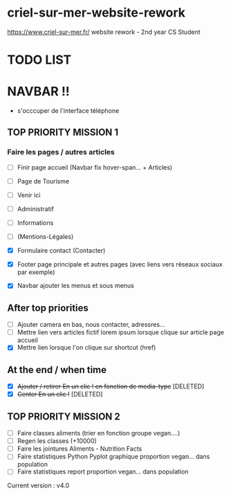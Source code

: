 # criel-sur-mer-website-rework
https://www.criel-sur-mer.fr/ website rework - 2nd year CS Student

# TODO LIST

# NAVBAR !!

- s'occcuper de l'interface téléphone

## TOP PRIORITY MISSION 1
### Faire les pages / autres articles
- [ ] Finir page accueil (Navbar fix hover-span... + Articles)
- [ ] Page de Tourisme
- [ ] Venir ici
- [ ] Administratif
- [ ] Informations
- [ ] (Mentions-Légales)

- [x] Formulaire contact (Contacter)
- [x] Footer page principale et autres pages (avec liens vers réseaux sociaux par exemple)
- [x] Navbar ajouter les menus et sous menus


## After top priorities
- [ ] Ajouter camera en bas, nous contacter, adressres...
- [ ] Mettre lien vers articles fictif lorem ipsum lorsque clique sur article page accueil
- [x] Mettre lien lorsque l'on clique sur shortcut (href)

## At the end / when time
- [x] ~~Ajouter / retirer En un clic ! en fonction de media-type~~ [DELETED]
- [x] ~~Center En un clic !~~ [DELETED]

## TOP PRIORITY MISSION 2
- [ ] Faire classes aliments (trier en fonction groupe vegan....)
- [ ] Regen les classes (+10000)
- [ ] Faire les jointures Aliments - Nutrition Facts
- [ ] Faire statistiques Python Pyplot graphique proportion vegan... dans population
- [ ] Faire statistiques report proportion vegan... dans population

Current version : v4.0
